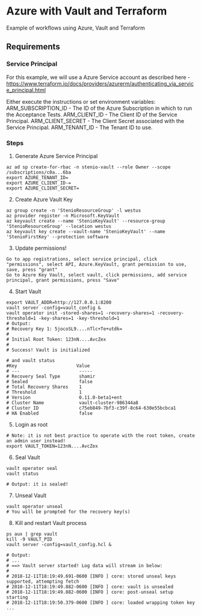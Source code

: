 # Azure with Vault and Terraform
Example of workflows using Azure, Vault and Terraform

## Requirements
### Service Principal
For this example, we will use a Azure Service account as described here - https://www.terraform.io/docs/providers/azurerm/authenticating_via_service_principal.html 

Either execute the instructions or set environment variables: 
ARM_SUBSCRIPTION_ID - The ID of the Azure Subscription in which to run the Acceptance Tests.
ARM_CLIENT_ID - The Client ID of the Service Principal.
ARM_CLIENT_SECRET - The Client Secret associated with the Service Principal.
ARM_TENANT_ID - The Tenant ID to use.

### Steps
1. Generate Azure Service Principal
```
az ad sp create-for-rbac -n stenio-vault --role Owner --scope /subscriptions/c0a...6ba
export AZURE_TENANT_ID=
export AZURE_CLIENT_ID-=
export AZURE_CLIENT_SECRET= 
```
2. Create Azure Vault Key
```
az group create -n 'StenioResourceGroup' -l westus
az provider register -n Microsoft.KeyVault
az keyvault create --name 'StenioKeyVault' --resource-group 'StenioResourceGroup' --location westus
az keyvault key create --vault-name 'StenioKeyVault' --name 'StenioFirstKey' --protection software
```
3. Update permissions!
```
Go to app registrations, select service principal, click "permissions", select API, Azure.KeyVault, grant permission to use, save, press "grant"
Go to Azure Key Vault, select vault, click permissions, add service principal, grant permissions, press "Save"
```
4. Start Vault
```
export VAULT_ADDR=http://127.0.0.1:8200
vault server -config=vault_config &
vault operator init -stored-shares=1 -recovery-shares=1 -recovery-threshold=1 -key-shares=1 -key-threshold=1
# Output:
# Recovery Key 1: 5jocoSL9....nTlc+Te+utdk=
#
# Initial Root Token: 123nN....AvcZex
#
# Success! Vault is initialized

# and vault status
#Key                      Value
# ---                      -----
# Recovery Seal Type       shamir
# Sealed                   false
# Total Recovery Shares    1
# Threshold                1
# Version                  0.11.0-beta1+ent
# Cluster Name             vault-cluster-986344a8
# Cluster ID               c75eb849-7bf3-c39f-8c64-630e55bcbca1
# HA Enabled               false
```
5. Login as root
```
# Note: it is not best practice to operate with the root token, create an admin user instead!
export VAULT_TOKEN=123nN....AvcZex
```
6. Seal Vault
```
vault operator seal
vault status

# Output: it is sealed!
```
7. Unseal Vault
```
vault operator unseal
# You will be prompted for the recovery key(s)
```
8. Kill and restart Vault process
```
ps aux | grep vault
kill -9 VAULT_PID
vault server -config=vault_config.hcl &

# Output:
# ...
# ==> Vault server started! Log data will stream in below:
#
# 2018-12-11T18:19:49.691-0600 [INFO ] core: stored unseal keys supported, attempting fetch
# 2018-12-11T18:19:49.882-0600 [INFO ] core: vault is unsealed
# 2018-12-11T18:19:49.882-0600 [INFO ] core: post-unseal setup starting
# 2018-12-11T18:19:50.379-0600 [INFO ] core: loaded wrapping token key
...
```